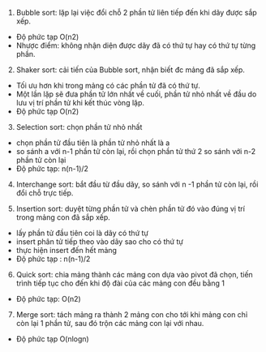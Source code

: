 1. Bubble sort: lặp lại việc đổi chỗ 2 phần tử liên tiếp đến khi dãy được sắp xếp.
- Độ phức tạp O(n2)
- Nhược điểm: không nhận diện được dãy đã có thứ tự hay có thứ tự từng phần.

2. Shaker sort: cải tiến của Bubble sort, nhận biết đc mảng đã sắp xếp.
- Tối ưu hơn khi trong mảng có các phần tử đã có thứ tự.
- Một lần lặp sẽ đưa phần tử lớn nhất về cuối, phần tử nhỏ nhất về đầu do lưu vị trí phần tử khi kết thúc vòng lặp.
- Độ phức tạp O(n2)

3. Selection sort: chọn phần tử nhỏ nhất
- chọn phần tử đầu tiên là phần tử nhỏ nhất là a
- so sánh a với n-1 phần tử còn lại, rồi chọn phần tử thứ 2 so sánh với n-2 phần tử còn lại
- Độ phức tạp: n(n-1)/2

4. Interchange sort: bắt đầu từ đầu dãy, so sánh với n -1 phần tử còn lại, rồi đổi chỗ trực tiếp.

5. Insertion sort: duyệt từng phần tử và chèn phần tử đó vào đúng vị trí trong mảng con đã sắp xếp.
- lấy phần tử đầu tiên coi là dãy có thứ tự
- insert phân tử tiếp theo vào dãy sao cho có thứ tự
- thực hiện insert đến hết mảng
- Độ phức tạp : n(n-1)/2

6. Quick sort: chia mảng thành các mảng con dựa vào pivot đã chọn, tiến trình tiếp tục cho đến khi độ đài của
               các mảng con đều bằng 1
- Độ phức tạp: O(n2)

7. Merge sort: tách mảng ra thành 2 mảng con cho tới khi mảng con chỉ còn lại 1 phần tử, sau đó trộn các mảng con lại với nhau.
- Độ phức tạp O(nlogn)